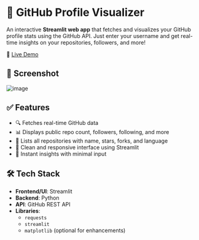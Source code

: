 # 🌟 GitHub Profile Visualizer

An interactive **Streamlit web app** that fetches and visualizes your GitHub profile stats using the GitHub API. Just enter your username and get real-time insights on your repositories, followers, and more!

🔗 [Live Demo](https://app-profile-visualizer-htcmgaahzfuzgajqhadcdq.streamlit.app/)

## 📸 Screenshot
![image](https://github.com/user-attachments/assets/0eae00a1-4b2c-4df5-9e4b-ec45615a4e62)

## ✅ Features

- 🔍 Fetches real-time GitHub data
- 📊 Displays public repo count, followers, following, and more
- 💼 Lists all repositories with name, stars, forks, and language
- 🎯 Clean and responsive interface using Streamlit
- 🚀 Instant insights with minimal input

## 🛠️ Tech Stack

- **Frontend/UI**: Streamlit
- **Backend**: Python
- **API**: GitHub REST API
- **Libraries**: 
  - `requests`
  - `streamlit`
  - `matplotlib` (optional for enhancements)
